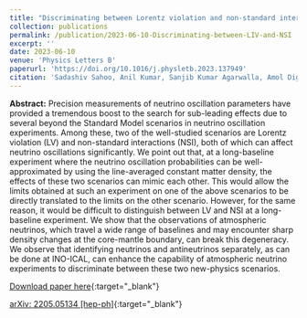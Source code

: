 ```yaml
---
title: "Discriminating between Lorentz violation and non-standard interactions using core-passing atmospheric neutrinos at INO-ICAL"
collection: publications
permalink: /publication/2023-06-10-Discriminating-between-LIV-and-NSI
excerpt: ''
date: 2023-06-10
venue: 'Physics Letters B'
paperurl: 'https://doi.org/10.1016/j.physletb.2023.137949'
citation: 'Sadashiv Sahoo, Anil Kumar, Sanjib Kumar Agarwalla, Amol Dighe, &quot;Discriminating between Lorentz violation and non-standard interactions using core-passing atmospheric neutrinos at INO-ICAL&quot;, <i>Physics Letters B</i>, 841 (2023) 137949.'
---
```


**Abstract:** Precision measurements of neutrino oscillation parameters have provided a tremendous boost to the search for sub-leading effects due to several beyond the Standard Model scenarios in neutrino oscillation experiments. Among these, two of the well-studied scenarios are Lorentz violation (LV) and non-standard interactions (NSI), both of which can affect neutrino oscillations significantly. We point out that, at a long-baseline experiment where the neutrino oscillation probabilities can be well-approximated by using the line-averaged constant matter density, the effects of these two scenarios can mimic each other. This would allow the limits obtained at such an experiment on one of the above scenarios to be directly translated to the limits on the other scenario. However, for the same reason, it would be difficult to distinguish between LV and NSI at a long-baseline experiment. We show that the observations of atmospheric neutrinos, which travel a wide range of baselines and may encounter sharp density changes at the core-mantle boundary, can break this degeneracy. We observe that identifying neutrinos and antineutrinos separately, as can be done at INO-ICAL, can enhance the capability of atmospheric neutrino experiments to discriminate between these two new-physics scenarios.

[Download paper here](https://doi.org/10.1016/j.physletb.2023.137949){:target="_blank"}

[arXiv: 2205.05134 [hep-ph]](https://arxiv.org/abs/2205.05134){:target="_blank"}
